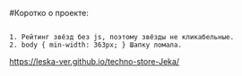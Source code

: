 #Коротко о проекте:

```

1. Рейтинг звёзд без js, поэтому звёзды не кликабельные.
2. body { min-width: 363px; } Шапку ломала.
```

https://leska-ver.github.io/techno-store-Jeka/
